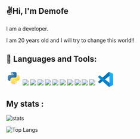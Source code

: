 ## ✌️Hi, I'm Demofe

I am a developer.

I am 20 years old and I will try to change this world!!


## 🧰 Languages and Tools:
<p>
<img height="40" src="https://raw.githubusercontent.com/devicons/devicon/master/icons/python/python-original.svg">
<img height="40" src="https://cdn-icons-png.flaticon.com/512/5968/5968322.png">
<img height="40" src="https://cdn-icons-png.flaticon.com/512/919/919832.png">
<img height="40" src="https://cdn-icons-png.flaticon.com/512/1532/1532556.png">
<img height="40" src="https://cdn-icons-png.flaticon.com/512/732/732190.png">
<img height="40" src="https://www.freepnglogos.com/uploads/javascript-png/javascript-vector-logo-yellow-png-transparent-javascript-vector-12.png">
<img height="40" src="https://www.freeiconspng.com/uploads/c-logo-icon-18.png">
<img height="40" src="https://upload.wikimedia.org/wikipedia/commons/thumb/c/cf/Lua-Logo.svg/2048px-Lua-Logo.svg.png">
<img height="40" src="https://go.dev/blog/go-brand/Go-Logo/PNG/Go-Logo_Blue.png">
<img height="40" src="https://cdn-icons-png.flaticon.com/512/226/226772.png">
<img height="40" src="https://cdn-icons-png.flaticon.com/512/5969/5969059.png">
<img src="https://raw.githubusercontent.com/github/explore/80688e429a7d4ef2fca1e82350fe8e3517d3494d/topics/visual-studio-code/visual-studio-code.png" alt="VS Code" height="40" style="vertical-align:top; margin:4px">
</p>




## My stats :
![stats](https://github-readme-stats.vercel.app/api?username=demofe&show_icons=true&theme=dark)

![Top Langs](https://github-readme-stats.vercel.app/api/top-langs/?username=demofe&theme=tokyonight)
